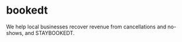 # bookedt
We help local businesses recover revenue from cancellations and no-shows, and STAYBOOKEDT.
